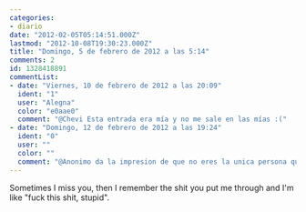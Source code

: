 ```yaml
---
categories:
- diario
date: "2012-02-05T05:14:51.000Z"
lastmod: "2012-10-08T19:30:23.000Z"
title: "Domingo, 5 de febrero de 2012 a las 5:14"
comments: 2
id: 1328418891
commentList:
- date: "Viernes, 10 de febrero de 2012 a las 20:09"
  ident: "1"
  user: "Alegna"
  color: "e0aae0"
  comment: "@Chevi Esta entrada era mía y no me sale en las mías :("
- date: "Domingo, 12 de febrero de 2012 a las 19:24"
  ident: "0"
  user: ""
  color: ""
  comment: "@Anonimo da la impresion de que no eres la unica persona que utiliza ese ordenador, o esa red wifi... Puede que sea por eso no lo se"
---
```


Sometimes I miss you, then I remember the shit you put me through and I\'m like "fuck this shit, stupid".